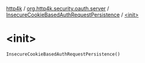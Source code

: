 [http4k](../../index.md) / [org.http4k.security.oauth.server](../index.md) / [InsecureCookieBasedAuthRequestPersistence](index.md) / [&lt;init&gt;](./-init-.md)

# &lt;init&gt;

`InsecureCookieBasedAuthRequestPersistence()`